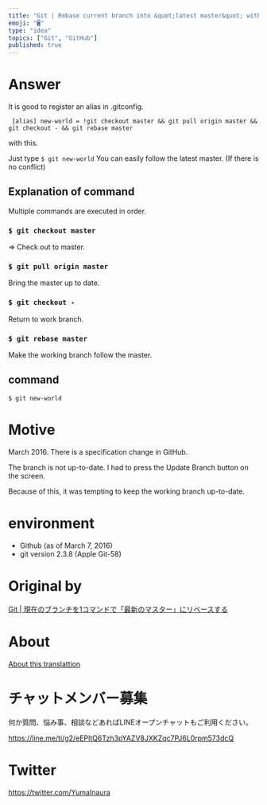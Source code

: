 ```yaml
---
title: "Git | Rebase current branch into &quot;latest master&quot; with one co"
emoji: "🖥"
type: "idea"
topics: ["Git", "GitHub"]
published: true
---
```


# Answer 

It is good to register an alias in .gitconfig.

     [alias] new-world = !git checkout master && git pull origin master && git checkout - && git rebase master 

with this.

Just type `$ git new-world` You can easily follow the latest master. (If there is no conflict)

## Explanation of command 

Multiple commands are executed in order.

### `$ git checkout master` 
 

=\> Check out to master.

### `$ git pull origin master` 
 

Bring the master up to date.

### `$ git checkout -` 
 

Return to work branch.

### `$ git rebase master` 
 

Make the working branch follow the master.

## command 

`$ git new-world`

 
# Motive 

March 2016. There is a specification change in GitHub.

The branch is not up-to-date. I had to press the Update Branch button on the screen.

Because of this, it was tempting to keep the working branch up-to-date.

# environment 

- Github (as of March 7, 2016) 
- git version 2.3.8 (Apple Git-58) 


# Original by
[Git | 現在のブランチを1コマンドで「最新のマスター」にリベースする](https://qiita.com/Yinaura/items/562b09ec4c7ad93ed2ab)

# About

[About this translattion](https://qiita.com/YumaInaura/items/7f6fd1e9310a6816469a)








<!-- Update From Qiita API -->

# チャットメンバー募集


何か質問、悩み事、相談などあればLINEオープンチャットもご利用ください。

https://line.me/ti/g2/eEPltQ6Tzh3pYAZV8JXKZqc7PJ6L0rpm573dcQ





# Twitter


https://twitter.com/YumaInaura


<!-- Update From Qiita API -->


